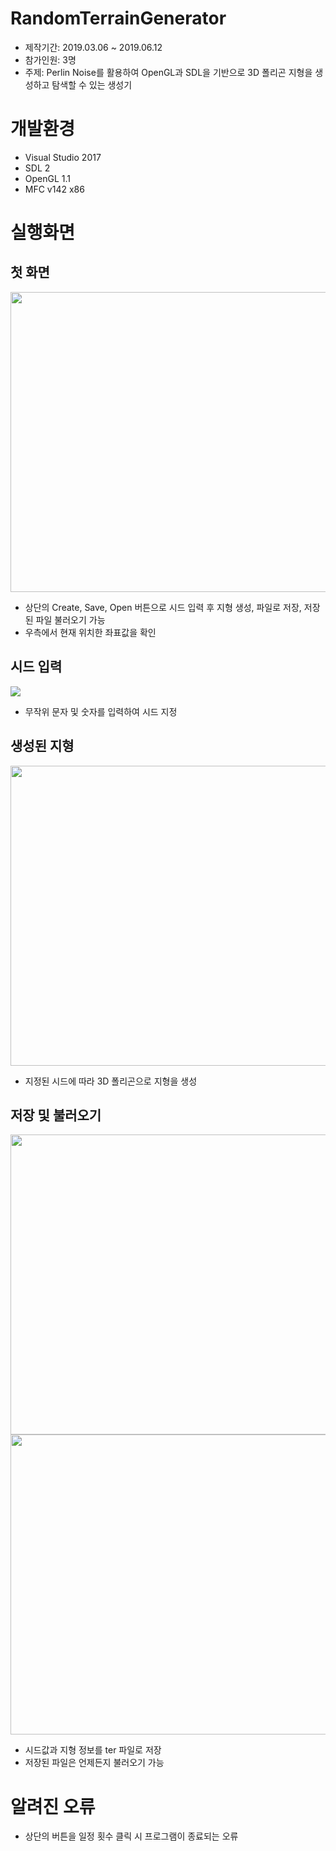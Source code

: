 # RandomTerrainGenerator
- 제작기간: 2019.03.06 ~ 2019.06.12
- 참가인원: 3명
- 주제: Perlin Noise를 활용하여 OpenGL과 SDL을 기반으로 3D 폴리곤 지형을 생성하고 탐색할 수 있는 생성기

# 개발환경
- Visual Studio 2017
- SDL 2
- OpenGL 1.1
- MFC v142 x86

# 실행화면
## 첫 화면
<img src = "https://user-images.githubusercontent.com/46100945/138315399-825a62e8-11b4-4af7-afb9-98dd0c0fb76b.png" width = "854" height = "480">

- 상단의 Create, Save, Open 버튼으로 시드 입력 후 지형 생성, 파일로 저장, 저장된 파일 불러오기 가능
- 우측에서 현재 위치한 좌표값을 확인

## 시드 입력
<img src = "https://user-images.githubusercontent.com/46100945/138315414-f4b325c6-03f7-4f41-b865-f3a5938082c3.png">

- 무작위 문자 및 숫자를 입력하여 시드 지정
 
## 생성된 지형
<img src = "https://user-images.githubusercontent.com/46100945/138315391-03fcc3ed-a0e9-47da-84df-870c0cbc4023.png" width = "854" height = "480">

- 지정된 시드에 따라 3D 폴리곤으로 지형을 생성

## 저장 및 불러오기
<img src = "https://user-images.githubusercontent.com/46100945/138315410-15086066-2cdd-41be-84ad-a0d949fea4a0.png" width = "854" height = "480">
<img src = "https://user-images.githubusercontent.com/46100945/138315406-1514ec1d-dc9c-43f8-bce2-da35cdfc6c76.png" width = "854" height = "480">

- 시드값과 지형 정보를 ter 파일로 저장
- 저장된 파일은 언제든지 불러오기 가능


# 알려진 오류
- 상단의 버튼을 일정 횟수 클릭 시 프로그램이 종료되는 오류
